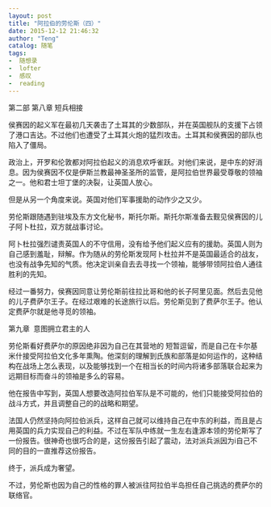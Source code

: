 ```yaml
---
layout: post
title: "阿拉伯的劳伦斯（四）"
date: 2015-12-12 21:46:32
author: "Teng"
catalog: 随笔
tags:
-  随想录
-  lofter
-  感叹
-  reading
---
```

第二部 第八章 短兵相接

侯赛因的起义军在最初几天袭击了土耳其的少数部队，并在英国舰队的支援下占领了港口吉达。不过他们也遭受了土耳其火炮的猛烈攻击。土耳其和侯赛因的部队也陷入了僵局。

政治上，开罗和伦敦都对阿拉伯起义的消息欢呼雀跃。对他们来说，是中东的好消息。因为侯赛因不仅是伊斯兰教最神圣圣所的监管，是阿拉伯世界最受尊敬的领袖之一。他和君士坦丁堡的决裂，让英国人放心。

但是从另一个角度来说。英国对他们军事援助的动作少之又少。

劳伦斯跟随遇到驻埃及东方文化秘书，斯托尔斯。斯托尔斯准备去觐见侯赛因的儿子阿卜杜拉，双方就战事讨论。

阿卜杜拉强烈谴责英国人的不守信用，没有给予他们起义应有的援助。英国人则为自己感到羞耻，辩解。作为随从的劳伦斯发现阿卜杜拉并不是英国最适合的战友，也没有战争先知的气质。他决定训亲自去去寻找一个领袖，能够带领阿拉伯人通往胜利的先知。

经过一番努力，侯赛因同意让劳伦斯前往拉比哥和他的长子阿里见面。然后去见他的儿子费萨尔王子。在经过艰难的长途旅行以后。劳伦斯见到了费萨尔王子。他认定费萨尔就是他寻觅的领袖。

第九章  意图拥立君主的人

劳伦斯看好费萨尔的原因绝非因为自己在其营地的 短暂逗留，而是自己在卡尔基米什接受阿拉伯文化多年熏陶。他深刻的理解到氏族和部落是如何运作的，这种结构在战场上怎么表现，以及能够找到一个在相当长的时间内将诸多部落联合起来为远期目标而奋斗的领袖是多么的容易。

他在报告中写到，英国人想要改造阿拉伯军队是不可能的，他们只能接受阿拉伯的战斗方式，并且调整自己的的战略和期望。

法国人仍然坚持向阿拉伯派兵，这样自己就可以维持自己在中东的利益，而且是占用英国的兵力实现自己的利益。不过在军队中练就一生左右逢源本领的劳伦斯写了一份报告。很神奇也很巧合的是，这份报告引起了震动，法对派兵派因为i自己不同的目的一直推荐这份报告。

终于，派兵成为奢望。

不过，劳伦斯也因为自己的性格的罪人被派往阿拉伯半岛担任自己挑选的费萨尔的联络官。
